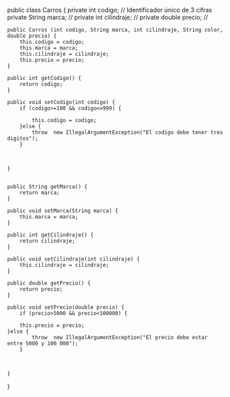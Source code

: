 public class Carros {
         private int codigo;       // Identificador único de 3 cifras
         private String marca;     //
         private int cilindraje;   //
         private double precio;     //

    public Carros (int codigo, String marca, int cilindraje, String color, double precio) {
        this.codigo = codigo;
        this.marca = marca;
        this.cilindraje = cilindraje;
        this.precio = precio;
    }

    public int getCodigo() {
        return codigo;
    }

    public void setCodigo(int codigo) {
        if (codigo>=100 && codigo<=999) {

            this.codigo = codigo;
        }else {
            throw  new IllegalArgumentException("El codigo debe tener tres digitos");
        }



    }


    public String getMarca() {
        return marca;
    }

    public void setMarca(String marca) {
        this.marca = marca;
    }

    public int getCilindraje() {
        return cilindraje;
    }

    public void setCilindraje(int cilindraje) {
        this.cilindraje = cilindraje;
    }

    public double getPrecio() {
        return precio;
    }

    public void setPrecio(double precio) {
        if (precio>5000 && precio<100000) {

        this.precio = precio;
    }else {
            throw  new IllegalArgumentException("El precio debe estar entre 5000 y 100 000");
        }



    }
}
